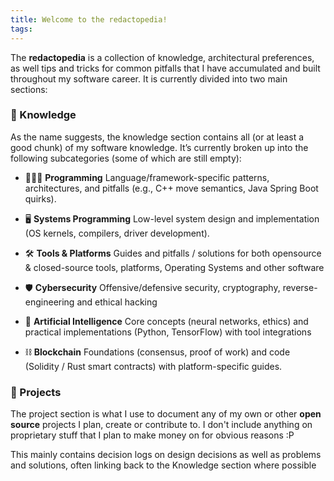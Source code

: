 ```yaml
---
title: Welcome to the redactopedia!
tags:
---
```

The **redactopedia** is a collection of knowledge, architectural preferences, as well tips and tricks for common pitfalls that I have accumulated and built throughout my software career. It is currently divided into two main sections:
### 🧠 Knowledge 
As the name suggests, the knowledge section contains all (or at least a good chunk) of my software knowledge. It’s currently broken up into the following subcategories (some of which are still empty):

- 🧑🏼‍💻 **Programming** 
  Language/framework-specific patterns, architectures, and pitfalls (e.g., C++ move semantics, Java Spring Boot quirks).
  
- 🖥️ **Systems Programming** 
  Low-level system design and implementation (OS kernels, compilers, driver development).
  
- 🛠️ **Tools & Platforms** 
  Guides and pitfalls / solutions for both opensource & closed-source tools, platforms, Operating Systems and other software
  
- 🛡️ **Cybersecurity**
  Offensive/defensive security, cryptography, reverse-engineering and ethical hacking
  
- 🤖 **Artificial Intelligence**
  Core concepts (neural networks, ethics) and practical implementations (Python, TensorFlow) with tool integrations
  
- ⛓️ **Blockchain** 
  Foundations (consensus, proof of work) and code (Solidity / Rust smart contracts) with platform-specific guides.
### 📝 Projects
The project section is what I use to document any of my own or other **open source** projects I plan, create or contribute to. I don't include anything on proprietary stuff that I plan to make money on for obvious reasons :P

This mainly contains decision logs on design decisions as well as problems and solutions, often linking back to the Knowledge section where possible